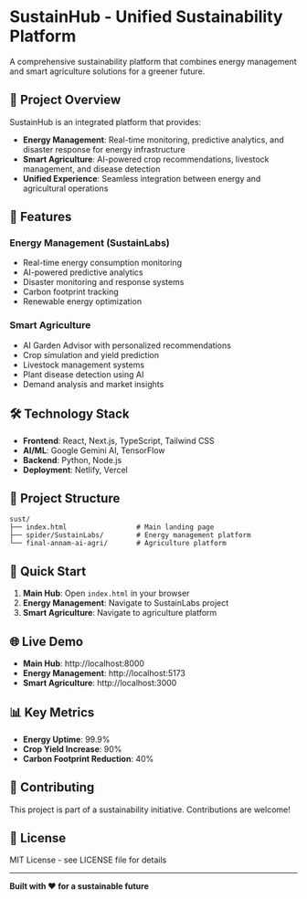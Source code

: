 # SustainHub - Unified Sustainability Platform

A comprehensive sustainability platform that combines energy management and smart agriculture solutions for a greener future.

## 🌱 Project Overview

SustainHub is an integrated platform that provides:

- **Energy Management**: Real-time monitoring, predictive analytics, and disaster response for energy infrastructure
- **Smart Agriculture**: AI-powered crop recommendations, livestock management, and disease detection
- **Unified Experience**: Seamless integration between energy and agricultural operations

## 🚀 Features

### Energy Management (SustainLabs)
- Real-time energy consumption monitoring
- AI-powered predictive analytics
- Disaster monitoring and response systems
- Carbon footprint tracking
- Renewable energy optimization

### Smart Agriculture
- AI Garden Advisor with personalized recommendations
- Crop simulation and yield prediction
- Livestock management systems
- Plant disease detection using AI
- Demand analysis and market insights

## 🛠️ Technology Stack

- **Frontend**: React, Next.js, TypeScript, Tailwind CSS
- **AI/ML**: Google Gemini AI, TensorFlow
- **Backend**: Python, Node.js
- **Deployment**: Netlify, Vercel

## 📁 Project Structure

```
sust/
├── index.html                 # Main landing page
├── spider/SustainLabs/        # Energy management platform
└── final-annam-ai-agri/       # Agriculture platform
```

## 🚀 Quick Start

1. **Main Hub**: Open `index.html` in your browser
2. **Energy Management**: Navigate to SustainLabs project
3. **Smart Agriculture**: Navigate to agriculture platform

## 🌐 Live Demo

- **Main Hub**: http://localhost:8000
- **Energy Management**: http://localhost:5173
- **Smart Agriculture**: http://localhost:3000

## 📊 Key Metrics

- **Energy Uptime**: 99.9%
- **Crop Yield Increase**: 90%
- **Carbon Footprint Reduction**: 40%

## 🤝 Contributing

This project is part of a sustainability initiative. Contributions are welcome!

## 📄 License

MIT License - see LICENSE file for details

---

**Built with ❤️ for a sustainable future** 